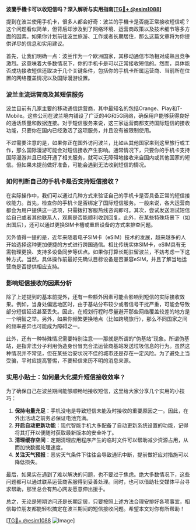**波蘭手機卡可以收短信吗？深入解析与实用指南[[TG💪+ @esim1088](https://t.me/s/esim1088)]**

提到在波兰使用手机卡，很多人都会好奇：波兰的手機卡是否能正常接收短信呢？这个问题看似简单，但背后却涉及到了网络环境、运营商政策以及技术细节等多方面的因素。如果你计划前往波兰旅游、工作或者长期居住，那么这篇文章将为你提供详尽的信息和实用建议。

首先，让我们明确一点：波兰作为一个欧洲国家，其移动通信市场相对成熟且竞争激烈。这意味着大多数情况下，你的手机卡是可以正常接收短信的。然而，具体能否成功接收短信还取决于几个关键条件，包括你的手机卡所属运营商、当前所在位置的网络覆盖情况以及国际漫游设置。

### 波兰主流运营商及其短信服务

波兰目前有几家主要的移动通信运营商，其中最知名的包括Orange、Play和T-Mobile。这些公司在波兰境内铺设了广泛的4G和5G网络，确保用户能够获得良好的通话质量和数据连接。对于短信服务来说，这三家运营商都支持国际短信的接收功能，只要你在国内已经激活了这项服务，并且没有被限制使用。

不过需要注意的是，如果你正在国外访问波兰，比如从其他国家来到这里旅行或工作，那么国际漫游可能会对短信接收产生影响。通常情况下，只要你的手机卡支持国际漫游并且已经开通了相关服务，就可以无障碍地接收来自国内或其他国家的短信。但如果未提前做好准备，可能会遇到无法收到短信的情况。

### 如何判断自己的手机卡是否支持短信接收？

在实际操作中，我们可以通过几种方式来验证自己的手机卡是否具备正常的短信接收能力。首先，检查你的手机卡是否绑定了国际短信服务。一般来说，各大运营商都会为用户提供这一选项，只需拨打客服热线咨询即可。其次，尝试发送测试短信给自己或者其他联系人，观察是否能顺利收到回复。此外，在某些特殊场景下（如出国后），还可以通过更换SIM卡槽或重启设备的方式来排查问题。

另外值得一提的是，近年来随着电子SIM卡（eSIM）技术的发展，越来越多的人开始选择这种更加便捷的方式进行跨国通信。相比传统实体SIM卡，eSIM具有无需物理更换、支持多设备同步等优点。如果你打算长期驻留波兰，不妨考虑一下这种方式。当然，具体操作前最好先确认目标设备是否兼容eSIM，并且了解当地运营商是否提供相应支持。

### 影响短信接收的因素分析

除了上述提到的基本前提外，还有一些额外因素可能会影响到短信的实际接收效果。例如，当身处偏远地区时，由于基站分布较少或者信号干扰严重，可能会导致部分短信延迟甚至丢失。因此，在规划行程时尽量避开那些网络覆盖较差的地方是一个明智之举。另外，如果你频繁更换地点（比如跨境旅行），那么不同国家之间的频率差异也可能成为障碍之一。

此外，还有一种特殊情况需要特别注意——那就是所谓的“伪基站”现象。所谓伪基站，是指非法分子利用伪造身份冒充合法运营商基站发送垃圾信息的行为。虽然这种情况并不常见，但在某些治安状况不佳的城市还是存在一定风险。为了避免上当受骗，平时应提高警惕，不要轻信来历不明的消息来源。

### 实用小贴士：如何最大化提升短信接收效率？

为了确保自己在波兰期间能够顺畅地接收短信，这里给大家分享几个实用的小技巧：

1. **保持电量充足**：手机没电是导致短信未能及时接收的重要原因之一。因此，在外出活动之前务必保证电池充满。
2. **开启自动更新功能**：现代智能手机大多配备了自动更新系统设置的功能，记得将其打开以便随时获取最新版本的安全补丁。
3. **清理缓存空间**：定期清理应用程序产生的临时文件可以帮助减少资源占用，从而加快数据处理速度。
4. **关注天气预报**：恶劣天气条件下往往会导致通讯中断，提前做好应对措施可以降低损失。

最后，如果实在遇到了难以解决的问题，也不要过于焦虑。绝大多数情况下，这些问题都可以通过联系运营商客服得到妥善处理。同时，也可以借助社交媒体平台寻求帮助，那里总会有热心网友愿意伸出援手。

总之，无论是短期访问还是长期定居，只要按照上述方法合理安排好各项事宜，相信每位朋友都能轻松搞定在波兰期间的短信接收问题。希望本文对你有所帮助！

[[TG💪+ @esim1088](https://t.me/s/esim1088) ![Image](https://i.postimg.cc/4NQfJmqS/Snipaste-2025-05-13-00-14-12.png)]
